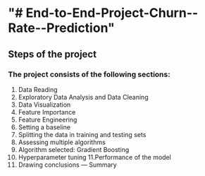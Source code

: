 # "# End-to-End-Project-Churn--Rate--Prediction" 

##  Steps of the project
### The project consists of the following sections:
1. Data Reading
2. Exploratory Data Analysis and Data Cleaning
3. Data Visualization
4. Feature Importance
5. Feature Engineering
6. Setting a baseline
7. Splitting the data in training and testing sets
8. Assessing multiple algorithms
9. Algorithm selected: Gradient Boosting
10. Hyperparameter tuning
11.Performance of the model
12. Drawing conclusions — Summary
